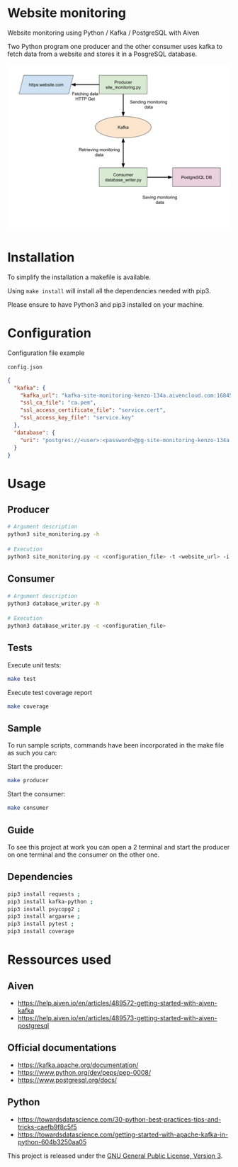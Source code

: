 # Website monitoring

Website monitoring using Python / Kafka / PostgreSQL with Aiven

Two Python program one producer and the other consumer uses kafka to fetch data from a website and stores it in a PosgreSQL database.

<img src="./diagram.svg">

# Installation

To simplify the installation a makefile is available.

Using `make install` will install all the dependencies needed with pip3.

Please ensure to have Python3 and pip3 installed on your machine.

# Configuration

Configuration file example

`config.json`

```json
{
  "kafka": {
    "kafka_url": "kafka-site-monitoring-kenzo-134a.aivencloud.com:16845",
    "ssl_ca_file": "ca.pem",
    "ssl_access_certificate_file": "service.cert",
    "ssl_access_key_file": "service.key"
  },
  "database": {
    "uri": "postgres://<user>:<password>@pg-site-monitoring-kenzo-134a.aivencloud.com:16843/site_monitoring?sslmode=require"
  }
}
```

# Usage

## Producer

```bash
# Argument description
python3 site_monitoring.py -h

# Execution
python3 site_monitoring.py -c <configuration_file> -t <website_url> -i <polling_interval>
```

## Consumer

```bash
# Argument description
python3 database_writer.py -h

# Execution
python3 database_writer.py -c <configuration_file>
```

## Tests

Execute unit tests:

```bash
make test
```

Execute test coverage report

```bash
make coverage
```

## Sample

To run sample scripts, commands have been incorporated in the make file as such you can:

Start the producer:

```bash
make producer
```

Start the consumer:

```bash
make consumer
```

## Guide

To see this project at work you can open a 2 terminal and start the producer on one terminal and the consumer on the other one.

## Dependencies

```bash
pip3 install requests ;
pip3 install kafka-python ;
pip3 install psycopg2 ;
pip3 install argparse ;
pip3 install pytest ;
pip3 install coverage
```

# Ressources used

## Aiven

- https://help.aiven.io/en/articles/489572-getting-started-with-aiven-kafka
- https://help.aiven.io/en/articles/489573-getting-started-with-aiven-postgresql

## Official documentations

- https://kafka.apache.org/documentation/
- https://www.python.org/dev/peps/pep-0008/
- https://www.postgresql.org/docs/

## Python

- https://towardsdatascience.com/30-python-best-practices-tips-and-tricks-caefb9f8c5f5
- https://towardsdatascience.com/getting-started-with-apache-kafka-in-python-604b3250aa05

This project is released under the [GNU General Public License, Version 3](LICENSE).
